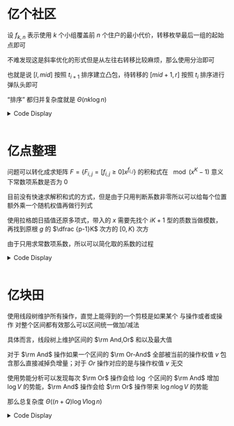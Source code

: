 
# 亿个社区 

设 $f_{k,n}$ 表示使用 $k$ 个小组覆盖前 $n$ 个住户的最小代价，转移枚举最后一组的起始点即可

不难发现这是斜率优化的形式但是从左往右转移比较麻烦，那么使用分治即可

也就是说 $[l,mid]$ 按照 $t_{i+1}$ 排序建立凸包，待转移的 $[mid+1,r]$ 按照 $t_i$ 排序进行弹队头即可

“排序” 都归并复杂度就是 $\Theta(nk\log n)$

<details>
<summary>Code Display</summary>

```cpp
const int N=1e4+10,inf=0x3f3f3f3f3f3f3f3f;
int t[N],X[N],Y[N];
int f[N],g[N],n,K;
vector<int> ordt[N<<2];
inline void build(int p,int l,int r){
	if(l==r) return ;
	int mid=(l+r)>>1;
	build(p<<1,l,mid); build(p<<1|1,mid+1,r);
	rep(i,mid+1,r) ordt[p].emplace_back(i);
	sort(ordt[p].begin(),ordt[p].end(),[&](const int a,const int b){return t[a]<t[b];});
}
int que[N],head,tail;
int id[N],tmp[N];
inline void solve(int p,int l,int r){
	if(l==r) return id[l]=l,void();
	int mid=(l+r)>>1;
	solve(p<<1,l,mid); solve(p<<1|1,mid+1,r);
	auto slope=[&](const int a,const int b){
		if(X[b]==X[a]){
			if(Y[b]>Y[a]) return 1.0*inf;
			else return -1.0*inf;
		}
		return 1.0*(Y[b]-Y[a])/(X[b]-X[a]);
	};
	head=1,tail=0;
	for(int i=l;i<=mid;++i){
		while(tail>head&&slope(que[tail-1],que[tail])>=slope(que[tail],id[i])) --tail;
		que[++tail]=id[i]; 
	}
	for(auto cur:ordt[p]){
		while(tail>head&&slope(que[head],que[head+1])<=2*t[cur]) ++head;
		ckmin(f[cur],Y[que[head]]-X[que[head]]*2*t[cur]+t[cur]*t[cur]);
	}
	int indl=l,indr=mid+1,pos=l-1;
	auto cmp=[&](const int a,const int b){
		return X[a]<X[b]||(X[a]==X[b]&&Y[a]<Y[b]);	
	};
	while(indl<=mid||indr<=r){
		if(indl<=mid&&(indr>r||cmp(id[indl],id[indr]))) tmp[++pos]=id[indl++];
		else tmp[++pos]=id[indr++];
	}
	rep(i,l,r) id[i]=tmp[i];
	return ;
}
signed main(){
	freopen("community.in","r",stdin); freopen("community.out","w",stdout);
	n=read(); K=read();
	for(int i=1;i<=n;++i) t[i]=read(),f[i]=(t[i]-t[1])*(t[i]-t[1]);
	for(int i=0;i<n;++i) X[i]=t[i+1];
	build(1,0,n);
	for(int i=2;i<=K;++i){
		for(int j=1;j<=n;++j) g[j]=f[j],f[j]=inf;
		rep(j,0,i-2) g[j]=inf;
		for(int j=0;j<n;++j) Y[j]=t[j+1]*t[j+1]+g[j];
		solve(1,0,n);
	}
	print(f[n]);
	return 0;
}

```

</details><br>

# 亿点整理 

问题可以转化成求矩阵 $F=\{F_{i,j}=[f_{i,j}\ge 0]x^{f_{i,j}}\}$ 的积和式在 $\mod(x^K-1)$ 意义下常数项系数是否为 $0$ 

目前没有快速求解积和式的方式，但是由于只用判断系数非零所以可以给每个位置额外乘一个随机权值再做行列式

使用拉格朗日插值还原多项式，带入的 $x$ 需要先找个 $iK+1$ 型的质数当做模数，再找到原根 $g$ 的 $\dfrac {p-1}K$ 次方的 $[0,K)$ 次方

由于只用求常数项系数，所以可以简化取的系数的过程

<details>
<summary>Code Display</summary>

```cpp
mt19937 Rand((unsigned)time(0));
inline int random(int x){return Rand()%x+1;}
inline int random(int l,int r){return Rand()%(r-l+1)+l;}
int mod;
const int N=110;
int mat[N][N],rnd[N][N],n,K,a[N][N],pw[N][N];
inline bool isprime(int x){for(int i=2;i*i<=x;++i) if(x%i==0) return 0; return 1;}
inline int det(){
	int ans=1;
	for(int i=1;i<=n;++i){
		if(!a[i][i]){
			for(int j=i+1;j<=n;++j) if(a[j][i]){swap(a[j],a[i]); ans=del(0,ans); break;}
		}
		int inv=ksm(a[i][i],mod-2);
		ckmul(ans,a[i][i]);
		for(int j=i+1;j<=n;++j){
			int tmp=mul(inv,a[j][i]);
			for(int k=i;k<=n;++k) ckdel(a[j][k],mul(a[i][k],tmp));
		}
	} 
	return ans;
}
int y[N];
signed main(){
	freopen("sort.in","r",stdin); freopen("sort.out","w",stdout);
	n=read(); K=read();
	for(int i=1;i<=n;++i){
		for(int j=1;j<=n;++j) mat[i][j]=read();		
	}
	for(int i=1e8/K;i;--i) if(isprime(i*K+1)){mod=i*K+1; break;}
	auto get_g=[&](const int p){
		vector<int> fac;
		for(int i=2;i*i<=p-1;++i) if((p-1)%i==0){
			fac.emplace_back(i);
			if(i*i!=p-1) fac.emplace_back((p-1)/i);
		}
		for(int g=2;;++g){
			for(int t:fac) if(ksm(g,t,mod)==1) goto Fail;
			return g;
			Fail:;
		}
	};
	int G=get_g(mod),x=ksm(G,(mod-1)/K,mod);
	int pwx=1;
	for(int i=0;i<K;++i){
		pw[i][0]=1;
		rep(j,1,K-1) pw[i][j]=mul(pw[i][j-1],pwx);
		ckmul(pwx,x);
	}
	while(1.0*clock()/CLOCKS_PER_SEC<2){
		rep(i,1,n) rep(j,1,n) rnd[i][j]=random(0,K-1);
		rep(k,0,K-1){
			rep(i,1,n) rep(j,1,n){
				if(~mat[i][j]) a[i][j]=mul(rnd[i][j],pw[k][mat[i][j]]);
				else a[i][j]=0;
			}
			y[k]=det();
		}
		int sum=0;
		rep(i,0,K-1){
			int coef=1;
			for(int j=0;j<K;++j) if(i!=j) ckmul(coef,mul(mod-pw[j][1],ksm(del(pw[i][1],pw[j][1]),mod-2)));
			ckadd(sum,mul(coef,y[i]));
		}
		if(sum) puts("Yes"),exit(0);
	}
	puts("No");
	return 0;
}

```

</details><br>

# 亿块田 

使用线段树维护所有操作，直觉上能得到的一个剪枝是如果某个 与操作或者或操作 对整个区间都有效那么可以区间统一做加/减法

具体而言，线段树上维护区间的 $\rm And,Or$ 和以及最大值

对于 $\rm And$ 操作如果一个区间的 $\rm Or-And$ 全部被当前的操作权值 $v$ 包含那么直接减掉负增量；对于 $Or$ 操作对应的是与操作权值 $v$ 无交

使用势能分析可以发现每次 $\rm Or$ 操作会给 $\log$ 个区间的 $\rm And$ 增加 $\log V$ 的势能，$\rm And$ 操作会给 $\rm Or$ 操作带来 $\log n\log V$ 的势能

那么总复杂度 $\Theta((n+Q)\log V\log n)$

<details>
<summary>Code Display</summary>

```cpp
const int N=2e5+10;
#define ls p<<1
#define rs p<<1|1
#define lson p<<1,l,mid
#define rson p<<1|1,mid+1,r
int a[N],n,Q;
int And[N<<2],Or[N<<2],Mx[N<<2],tag[N<<2];
inline void push_tag(int x,int v){
	tag[x]+=v; Mx[x]+=v; Or[x]+=v; And[x]+=v;
	return ;
}
inline void push_down(int p){
	if(tag[p]){
		push_tag(ls,tag[p]);
		push_tag(rs,tag[p]);
		tag[p]=0;
	}
	return ;
}
inline void push_up(int p){
	Mx[p]=max(Mx[ls],Mx[rs]);
	And[p]=And[ls]&And[rs];
	Or[p]=Or[ls]|Or[rs];
}
inline void push_And(int st,int ed,int v,int p=1,int l=1,int r=n){
	if(st<=l&&r<=ed){
		if((v&(Or[p]-And[p]))==Or[p]-And[p]){
			push_tag(p,(Or[p]&v)-Or[p]);
			return ;
		}
	}
	int mid=(l+r)>>1; push_down(p);
	if(st<=mid) push_And(st,ed,v,lson);
	if(ed>mid) push_And(st,ed,v,rson);
	return push_up(p);
}
inline void push_Or(int st,int ed,int v,int p=1,int l=1,int r=n){
	if(st<=l&&r<=ed){
		if((v&(Or[p]-And[p]))==0){
			push_tag(p,(Or[p]|v)-Or[p]);
			return ;
		}
	}
	int mid=(l+r)>>1; push_down(p);
	if(st<=mid) push_Or(st,ed,v,lson);
	if(ed>mid) push_Or(st,ed,v,rson);
	return push_up(p);
}
inline int query(int st,int ed,int p=1,int l=1,int r=n){
	if(st<=l&&r<=ed) return Mx[p];
	int mid=(l+r)>>1,res=0; push_down(p);
	if(st<=mid) ckmax(res,query(st,ed,lson));
	if(ed>mid) ckmax(res,query(st,ed,rson));
	return res;
}
signed main(){
	freopen("farm.in","r",stdin); freopen("farm.out","w",stdout);
	n=read(); Q=read();
	for(int i=1;i<=n;++i) a[i]=read();
	function<void(int,int,int)>build=[&](int p,int l,int r){
		if(l==r){
			Mx[p]=And[p]=Or[p]=a[l];
			return ;
		}
		int mid=(l+r)>>1;
		build(p<<1,l,mid); build(p<<1|1,mid+1,r);
		return push_up(p);
	};
	build(1,1,n);
	while(Q--){
		int opt=read(),l=read(),r=read();
		if(opt==3){
			print(query(l,r));
		}else{
			int v=read();
			if(opt==1) push_And(l,r,v);
			else push_Or(l,r,v);
		}
	}
	return 0;
}

```

</details><br>